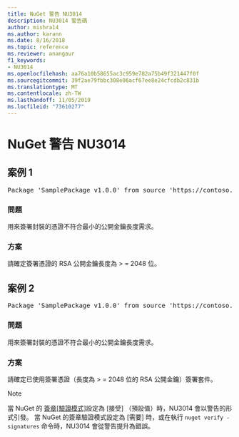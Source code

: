```yaml
---
title: NuGet 警告 NU3014
description: NU3014 警告碼
author: mishra14
ms.author: karann
ms.date: 8/16/2018
ms.topic: reference
ms.reviewer: anangaur
f1_keywords:
- NU3014
ms.openlocfilehash: aa76a10b58655ac3c959e782a75b49f321447f0f
ms.sourcegitcommit: 39f2ae79fbbc308e06acf67ee8e24cfcdb2c831b
ms.translationtype: MT
ms.contentlocale: zh-TW
ms.lasthandoff: 11/05/2019
ms.locfileid: "73610277"
---
```

# <a name="nuget-warning-nu3014"></a>NuGet 警告 NU3014

## <a name="scenario-1"></a>案例 1

<pre>Package 'SamplePackage v1.0.0' from source 'https://contoso.com/index.json': The signing certificate does not meet a minimum public key length requirement.</pre>

### <a name="issue"></a>問題

用來簽署封裝的憑證不符合最小的公開金鑰長度需求。


### <a name="solution"></a>方案

請確定簽署憑證的 RSA 公開金鑰長度為 > = 2048 位。



## <a name="scenario-2"></a>案例 2

<pre>Package 'SamplePackage v1.0.0' from source 'https://contoso.com/index.json': The primary signature's certificate does not meet a minimum public key length requirement.</pre>

### <a name="issue"></a>問題

用來簽署封裝的憑證不符合最小的公開金鑰長度需求。


### <a name="solution"></a>方案

請確定已使用簽署憑證（長度為 > = 2048 位的 RSA 公開金鑰）簽署套件。


> [!Note]
> 當 NuGet 的 [簽章[驗證模式]](https://docs.microsoft.com/nuget/consume-packages/installing-signed-packages#configure-package-signature-requirements)設定為 [接受] （預設值）時，NU3014 會以警告的形式引發。 當 NuGet 的簽章驗證模式設定為 [需要] 時，或在執行 `nuget verify -signatures` 命令時，NU3014 會從警告提升為錯誤。 
